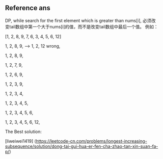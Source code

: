 ## Reference ans

DP, while search for the first element which is greater than nums[i], 
必须改变tail数组中第一个大于nums[i]的值，而不是改变tail数组中最后一个值。
例如：

[1, 2, 8, 9, 7, 6, 3, 4, 5, 6, 12]

1, 2, 8, 9, --> 1, 2, 12 wrong,

1, 2, 8, 9, 

1, 2, 7, 9,

1, 2, 6, 9,

1, 2, 3, 9,

1, 2, 3, 4,

1, 2, 3, 4, 5, 

1, 2, 3, 4, 5, 6, 

1, 2, 3, 4, 5, 6, 12,

The Best solution:

[liweiwei1419] (https://leetcode-cn.com/problems/longest-increasing-subsequence/solution/dong-tai-gui-hua-er-fen-cha-zhao-tan-xin-suan-fa-p/)